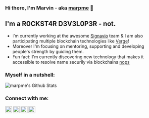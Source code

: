 ### Hi there, I'm Marvin - aka [marpme](https://github.com/marpme) 👋

## I'm a R0CKST4R D3V3L0P3R - not.

* I’m currently working at the awesome [Signavio](https://signavio.com/) team & I am also participating multiple blockchain technologies like [Verge](https://vergecurrency.com/)!
* Moreover I'm focusing on mentoring, supporting and developing people's strength by guiding them.
* Fun fact: I'm currently discovering new technology that makes it accessible to resolve name securily via blockchains [nops](https://github.com/marpme/nops)

### Myself in a nutshell:

<img align="center" alt="marpme's Github Stats" src="https://github-readme-stats.vercel.app/api?username=marpme&show_icons=true&hide_border=true" />

### Connect with me:

[<img align="left" alt="marpme | Twitter" width="22px" src="https://cdn.jsdelivr.net/npm/simple-icons@v3/icons/twitter.svg" />][twitter]
[<img align="left" alt="marpme | LinkedIn" width="22px" src="https://cdn.jsdelivr.net/npm/simple-icons@v3/icons/linkedin.svg" />][linkedin]
[<img align="left" alt="marpme | Medium" width="22px" src="https://cdn.jsdelivr.net/npm/simple-icons@v3/icons/medium.svg" />][medium]
[<img align="left" alt="marpme | Stackoverflow" width="22px" src="https://cdn.jsdelivr.net/npm/simple-icons@v3/icons/stackoverflow.svg" />][stackoverflow]
<br />



[twitter]: https://twitter.com/thedarkmarpme
[linkedin]: https://www.linkedin.com/in/marvin-piekarek/
[medium]: https://medium.com/@marpme
[stackoverflow]: https://stackoverflow.com/users/4479618/marpme
